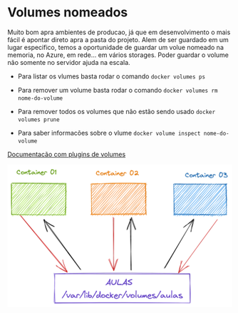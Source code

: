# Volumes nomeados

Muito bom apra ambientes de producao, já que em desenvolvimento o mais fácil é apontar direto apra a pasta do projeto.
Alem de ser guardado em um lugar especifico, temos a oportunidade de guardar um volue nomeado na memoria, no Azure, em rede... em vários storages. Poder guardar o volume não somente no servidor ajuda na escala.

- Para listar os vlumes basta rodar o comando `docker volumes ps`

- Para remover um volume basta rodar o comando `docker volumes rm nome-do-volume`

- Para remover todos os volumes que não estão sendo usado `docker volumes prune`

- Para saber informacões sobre o vlume `docker volume inspect nome-do-volume`

[Documentacão com plugins de volumes](https://docs.docker.com/engine/extend/legacy_plugins/#volume-plugins)


![Volumes-Nomeados](./volumes.png)